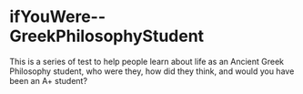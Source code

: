 # ifYouWere--GreekPhilosophyStudent
This is a series of test to help people learn about life as an Ancient Greek Philosophy student, who were they, how did they think, and would you have been an A+ student?
